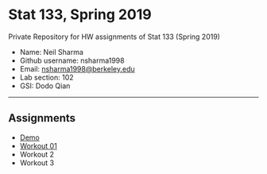 # Stat 133, Spring 2019

Private Repository for HW assignments of Stat 133 (Spring 2019)

- Name: Neil Sharma
- Github username: nsharma1998
- Email: nsharma1998@berkeley.edu
- Lab section: 102
- GSI: Dodo Qian

-----

## Assignments

- [Demo](demo)
- [Workout 01](workout1)
- Workout 2
- Workout 3


